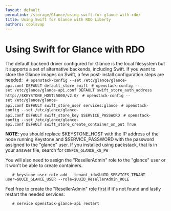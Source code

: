 ```yaml
---
layout: default
permalink: /storage/Glance/using-swift-for-glance-with-rdo/
title: Using Swift for Glance with RDO Liberty
authors: coolsvap
---
```


# Using Swift for Glance with RDO

The default backend driver configured for Glance is the local filesystem but it supports a set of alternative backends, including Swift. If you want to store the Glance images on Swift, a few post-install configuration steps are needed:
    ` # openstack-config --set /etc/glance/glance-api.conf DEFAULT default_store swift`
    ` # openstack-config --set /etc/glance/glance-api.conf DEFAULT swift_store_auth_address http://$KEYSTONE_HOST:5000/v2.0/`
    ` # openstack-config --set /etc/glance/glance-api.conf DEFAULT swift_store_user services:glance`
    ` # openstack-config --set /etc/glance/glance-api.conf DEFAULT swift_store_key $SERVICE_PASSWORD`
    ` # openstack-config --set /etc/glance/glance-api.conf DEFAULT swift_store_create_container_on_put True`

**NOTE**: you should replace $KEYSTONE_HOST with the IP address of the node running Keystone and $SERVICE_PASSWORD with the password assigned to the "glance" user. If you installed using packstack, that is in your answer file, search for `CONFIG_GLANCE_KS_PW`

You will also need to assign the "ResellerAdmin" role to the "glance" user or it won't be able to create containers.

       # keystone user-role-add --tenant_id=$UUID_SERVICES_TENANT --user=$UUID_GLANCE_USER --role=$UUID_ResellerAdmin_ROLE

Feel free to create the "ResellerAdmin" role first if it's not found and lastly restart the needed services:

       # service openstack-glance-api restart
